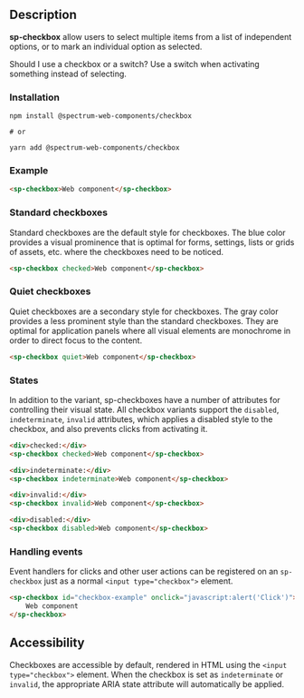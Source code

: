 ## Description

**sp-checkbox** allow users to select multiple items from a list of independent
options, or to mark an individual option as selected.

Should I use a checkbox or a switch? Use a switch when activating something
instead of selecting.

### Installation

```
npm install @spectrum-web-components/checkbox

# or

yarn add @spectrum-web-components/checkbox
```

### Example

<sp-icons-medium></sp-icons-medium>

```html
<sp-checkbox>Web component</sp-checkbox>
```

### Standard checkboxes

Standard checkboxes are the default style for checkboxes. The blue color
provides a visual prominence that is optimal for forms, settings, lists or grids
of assets, etc. where the checkboxes need to be noticed.

```html
<sp-checkbox checked>Web component</sp-checkbox>
```

### Quiet checkboxes

Quiet checkboxes are a secondary style for checkboxes. The gray color provides a
less prominent style than the standard checkboxes. They are optimal for
application panels where all visual elements are monochrome in order to direct
focus to the content.

```html
<sp-checkbox quiet>Web component</sp-checkbox>
```

### States

In addition to the variant, sp-checkboxes have a number of attributes for
controlling their visual state. All checkbox variants support the `disabled`,
`indeterminate`, `invalid` attributes, which applies a disabled style to the
checkbox, and also prevents clicks from activating it.

```html
<div>checked:</div>
<sp-checkbox checked>Web component</sp-checkbox>

<div>indeterminate:</div>
<sp-checkbox indeterminate>Web component</sp-checkbox>

<div>invalid:</div>
<sp-checkbox invalid>Web component</sp-checkbox>

<div>disabled:</div>
<sp-checkbox disabled>Web component</sp-checkbox>
```

### Handling events

Event handlers for clicks and other user actions can be registered on an `sp-checkbox` just as a normal `<input type="checkbox">` element.

```html
<sp-checkbox id="checkbox-example" onclick="javascript:alert('Click')">
    Web component
</sp-checkbox>
```

## Accessibility

Checkboxes are accessible by default, rendered in HTML using the `<input type="checkbox">` element. When the checkbox is set as `indeterminate` or
`invalid`, the appropriate ARIA state attribute will automatically be applied.
